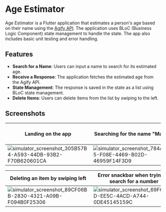 # Age Estimator

Age Estimator is a Flutter application that estimates a person's age based on their name using the [Agify API](https://agify.io/). The application uses BLoC (Business Logic Component) state management to handle the state. The app also includes basic unit testing and error handling.

## Features

- **Search for a Name**: Users can input a name to search for its estimated age.
- **Receive a Response**: The application fetches the estimated age from the Agify API.
- **State Management**: The response is saved in the state as a list using BLoC state management.
- **Delete Items**: Users can delete items from the list by swiping to the left.


## Screenshots

| Landing on the app | Searching for the name "Mauro" | Searching for a new name, previous searched name gets added to the list |
|------------------------------------------------------------------------------------------------------------------|------------------------------------------------------------------------------------------------------------------|------------------------------------------------------------------------------------------------------------------|
| ![simulator_screenshot_305B57B4-A593-44DB-93B2-F70B620601CA](https://github.com/y0mauro/AgeEstimator/assets/73178418/c5a9cbc5-8fa7-4a12-8b3d-0507ba979b30) | ![simulator_screenshot_784A3E65-F08E-4469-B02D-46959F14F3D9](https://github.com/y0mauro/AgeEstimator/assets/73178418/17029d01-ad52-4774-ad11-11e33edd5ae4) | ![simulator_screenshot_79F7EE04-07B6-4AB3-BD0B-98825F34408E](https://github.com/y0mauro/AgeEstimator/assets/73178418/b55364c7-5da5-45c2-af79-67b049b12707) |

| Deleting an item by swiping left | Error snackbar when trying to search for a number | Empty Column |
|------------------------------------------------------------------------------------------------------------------|------------------------------------------------------------------------------------------------------------------|------------------------------------------------------------------------------------------------------------------|
| ![simulator_screenshot_89CF06BB-2830-4321-A09B-F094B0F25306](https://github.com/y0mauro/AgeEstimator/assets/73178418/40c33058-8d3c-49ed-8bba-71f09ce40716) | ![simulator_screenshot_69F6332D-EE5C-4ACD-A744-0DE45145159C](https://github.com/y0mauro/AgeEstimator/assets/73178418/f8138606-8738-4fa6-a177-f861f90daec8) |  |





